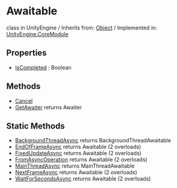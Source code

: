 # Awaitable
class in UnityEngine
 / Inherits from: <a href="https://docs.unity3d.com/6000.2/Documentation/ScriptReference/Object.html">Object</a> / Implemented in: <a href="https://docs.unity3d.com/6000.2/Documentation/ScriptReference/UnityEngine.CoreModule.html">UnityEngine.CoreModule</a>

## Properties
- <a href="https://docs.unity3d.com/6000.2/Documentation/ScriptReference/Awaitable-IsCompleted.html">IsCompleted</a> : Boolean

## Methods
- <a href="https://docs.unity3d.com/6000.2/Documentation/ScriptReference/Awaitable.Cancel.html">Cancel</a>
- <a href="https://docs.unity3d.com/6000.2/Documentation/ScriptReference/Awaitable.GetAwaiter.html">GetAwaiter</a> returns Awaiter

## Static Methods
- <a href="https://docs.unity3d.com/6000.2/Documentation/ScriptReference/Awaitable.BackgroundThreadAsync.html">BackgroundThreadAsync</a> returns BackgroundThreadAwaitable
- <a href="https://docs.unity3d.com/6000.2/Documentation/ScriptReference/Awaitable.EndOfFrameAsync.html">EndOfFrameAsync</a> returns Awaitable (2 overloads)
- <a href="https://docs.unity3d.com/6000.2/Documentation/ScriptReference/Awaitable.FixedUpdateAsync.html">FixedUpdateAsync</a> returns Awaitable (2 overloads)
- <a href="https://docs.unity3d.com/6000.2/Documentation/ScriptReference/Awaitable.FromAsyncOperation.html">FromAsyncOperation</a> returns Awaitable (2 overloads)
- <a href="https://docs.unity3d.com/6000.2/Documentation/ScriptReference/Awaitable.MainThreadAsync.html">MainThreadAsync</a> returns MainThreadAwaitable
- <a href="https://docs.unity3d.com/6000.2/Documentation/ScriptReference/Awaitable.NextFrameAsync.html">NextFrameAsync</a> returns Awaitable (2 overloads)
- <a href="https://docs.unity3d.com/6000.2/Documentation/ScriptReference/Awaitable.WaitForSecondsAsync.html">WaitForSecondsAsync</a> returns Awaitable (2 overloads)
